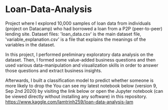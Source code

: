 # Loan-Data-Analysis
Project where I explored 10,000 samples of loan data from individuals (project on Datacamp) who had borrowed a loan from a P2P (peer-to-peer) lending site.
Dataset files: 'loan_data.csv' is the main dataset file, 'variable_explanation.csv' is a file that explains the meanings of the variables in the dataset. 

In this project, I performed preliminary exploratory data analysis on the dataset. Then, I formed some value-added business questions and then used various data-manipulation and visualization skills in order to answer those questions and extract business insights.

Afterwards, I built a classification model to predict whether someone is more likely to drop the 
You can see my latest notebook below (version 9, Sep 2nd 2020) by visiting the link below or open the Jupyter notebook (can be viewed directly without installing any software) in this repository. 
https://www.kaggle.com/lamtrinh259/loan-data-analysis-lam

